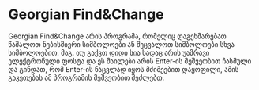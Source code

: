 # Georgian Find&Change
Georgian Find&Change არის პროგრამა, რომელიც დაგეხმარებათ წაშალოთ ნებისმიერი სიმბოლოები ან შეცვალოთ სიმბოლოები სხვა სიმბოლოებით. მაგ. თუ გაქვთ დიდი სია სადაც არის უამრავი ელექტრონული ფოსტა და ეს მაილები არის Enter-ის მეშვეობით ჩასმული და გინდათ, რომ Enter-ის ნაცვლად იყოს მძიმეებით დაყოფილი, ამის გაკეთებას ამ პროგრამის მეშვეობით შეძლებთ.
![]()
